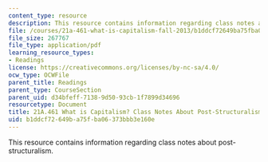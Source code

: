 ```yaml
---
content_type: resource
description: This resource contains information regarding class notes about post-structuralism.
file: /courses/21a-461-what-is-capitalism-fall-2013/b1ddcf72649ba75fba06373bbb3e160e_MIT21A_461F13_Cl_PstStr_lt.pdf
file_size: 267767
file_type: application/pdf
learning_resource_types:
- Readings
license: https://creativecommons.org/licenses/by-nc-sa/4.0/
ocw_type: OCWFile
parent_title: Readings
parent_type: CourseSection
parent_uid: d34bfeff-7138-9d50-93cb-1f7899d34696
resourcetype: Document
title: 21A.461 What is Capitalism? Class Notes About Post-Structuralism
uid: b1ddcf72-649b-a75f-ba06-373bbb3e160e
---
```

This resource contains information regarding class notes about post-structuralism.